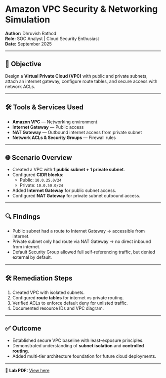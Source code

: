 # Amazon VPC Security & Networking Simulation  
**Author:** Dhruvish Rathod  
**Role:** SOC Analyst | Cloud Security Enthusiast  
**Date:** September 2025  

---

## 📌 Objective  
Design a **Virtual Private Cloud (VPC)** with public and private subnets, attach an internet gateway, configure route tables, and secure access with network ACLs.  

---

## 🛠 Tools & Services Used  
- **Amazon VPC** — Networking environment  
- **Internet Gateway** — Public access  
- **NAT Gateway** — Outbound internet access from private subnet  
- **Network ACLs & Security Groups** — Firewall rules  

---

## 🌐 Scenario Overview  
- Created a VPC with **1 public subnet + 1 private subnet**.  
- Configured **CIDR blocks**:  
  - Public: `10.0.25.0/24`  
  - Private: `10.0.50.0/24`  
- Added **Internet Gateway** for public subnet access.  
- Configured **NAT Gateway** for private subnet outbound access.  

---

## 🔍 Findings  
- Public subnet had a route to Internet Gateway → accessible from internet.  
- Private subnet only had route via NAT Gateway → no direct inbound from internet.  
- Default Security Group allowed full self-referencing traffic, but denied external by default.  

---

## 🛠 Remediation Steps  
1. Created VPC with isolated subnets.  
2. Configured **route tables** for internet vs private routing.  
3. Verified ACLs to enforce default deny for unlisted traffic.  
4. Documented resource IDs and VPC diagram.  

---

## ✅ Outcome  
- Established secure VPC baseline with least-exposure principles.  
- Demonstrated understanding of **subnet isolation** and **controlled routing**.  
- Added multi-tier architecture foundation for future cloud deployments.  

---

📄 **Lab PDF:** [View here](./Introduction%20to%20Amazon%20Virtual%20Private%20Cloud%20(VPC).pdf)  
